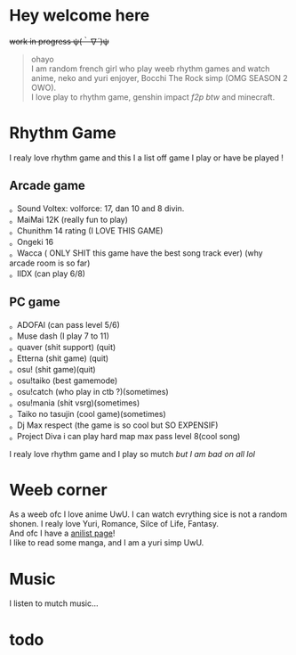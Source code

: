 # Hey welcome here
~~work in progress ψ(｀∇´)ψ~~
> ohayo  
> I am random french girl who play weeb rhythm games and watch anime, 
> neko and yuri enjoyer, Bocchi The Rock simp (OMG SEASON 2 OWO).  
> I love play to rhythm game, genshin impact *f2p btw* and minecraft.



# Rhythm Game

I realy love rhythm game and this I a list off game I play or have be played ! 

## Arcade game

。Sound Voltex: volforce: 17, dan 10 and 8 divin.  
。MaiMai 12K (really fun to play)  
。Chunithm 14 rating (I LOVE THIS GAME)  
。Ongeki 16  
。Wacca ( ONLY SHIT this game have the best song track ever) (why arcade room is so far)  
。IIDX (can play 6/8)  

## PC game

。ADOFAI (can pass level 5/6)  
。Muse dash (I play 7 to 11)  
。quaver (shit support) (quit)  
。Etterna (shit game) (quit)  
。osu! (shit game)(quit)  
。osu!taiko (best gamemode)  
。osu!catch (who play in ctb ?)(sometimes)  
。osu!mania (shit vsrg)(sometimes)  
。Taiko no tasujin (cool game)(sometimes)  
。Dj Max respect (the game is so cool but SO EXPENSIF)  
。Project Diva i can play hard map max pass level 8(cool song)  

I realy love rhythm game and I play so mutch *but I am bad on all lol* 

# Weeb corner
As a weeb ofc I love anime UwU. I can watch evrything sice is not a random shonen. I realy love Yuri, Romance, Silce of Life, Fantasy.  
And ofc I have a [anilist page](https://anilist.co/user/Miekuwu/)!  
I like to read some manga, and I am a yuri simp UwU. 
# Music
I listen to mutch music... 
# todo
